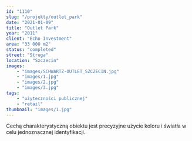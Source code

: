 ```yaml
---
id: "1110"
slug: "/projekty/outlet_park"
date: "2021-01-09"
title: "Outlet Park"
year: "2011"
client: "Echo Investment"
area: "33 000 m2"
status: "completed"
street: "Struga"
location: "Szczecin"
images: 
    - "images/SCHWARTZ-OUTLET_SZCZECIN.jpg"    
    - "images/1.jpg"
    - "images/2.jpg"
    - "images/3.jpg"
tags: 
    - "użyteczności publicznej"
    - "retail"
thumbnail: "images/1.jpg"
---
```

Cechą charakterystyczną obiektu jest precyzyjne użycie koloru i&nbsp;światła w celu jednoznacznej identyfikacji.
